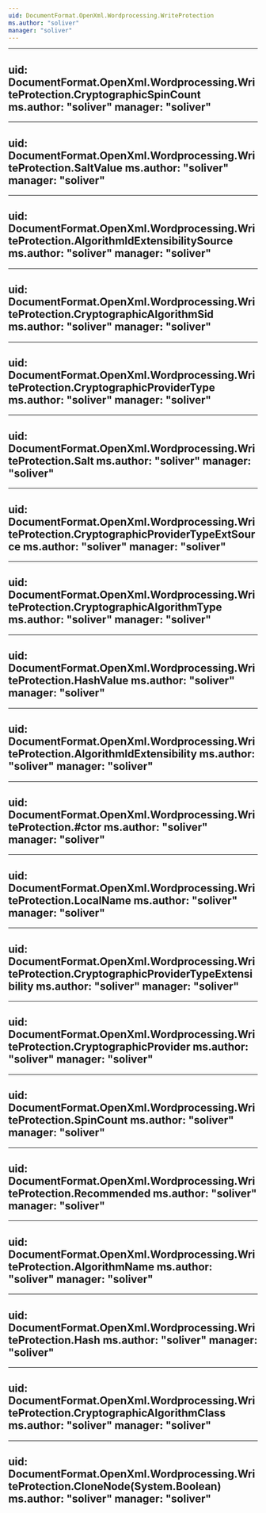 ```yaml
---
uid: DocumentFormat.OpenXml.Wordprocessing.WriteProtection
ms.author: "soliver"
manager: "soliver"
---
```


---
uid: DocumentFormat.OpenXml.Wordprocessing.WriteProtection.CryptographicSpinCount
ms.author: "soliver"
manager: "soliver"
---

---
uid: DocumentFormat.OpenXml.Wordprocessing.WriteProtection.SaltValue
ms.author: "soliver"
manager: "soliver"
---

---
uid: DocumentFormat.OpenXml.Wordprocessing.WriteProtection.AlgorithmIdExtensibilitySource
ms.author: "soliver"
manager: "soliver"
---

---
uid: DocumentFormat.OpenXml.Wordprocessing.WriteProtection.CryptographicAlgorithmSid
ms.author: "soliver"
manager: "soliver"
---

---
uid: DocumentFormat.OpenXml.Wordprocessing.WriteProtection.CryptographicProviderType
ms.author: "soliver"
manager: "soliver"
---

---
uid: DocumentFormat.OpenXml.Wordprocessing.WriteProtection.Salt
ms.author: "soliver"
manager: "soliver"
---

---
uid: DocumentFormat.OpenXml.Wordprocessing.WriteProtection.CryptographicProviderTypeExtSource
ms.author: "soliver"
manager: "soliver"
---

---
uid: DocumentFormat.OpenXml.Wordprocessing.WriteProtection.CryptographicAlgorithmType
ms.author: "soliver"
manager: "soliver"
---

---
uid: DocumentFormat.OpenXml.Wordprocessing.WriteProtection.HashValue
ms.author: "soliver"
manager: "soliver"
---

---
uid: DocumentFormat.OpenXml.Wordprocessing.WriteProtection.AlgorithmIdExtensibility
ms.author: "soliver"
manager: "soliver"
---

---
uid: DocumentFormat.OpenXml.Wordprocessing.WriteProtection.#ctor
ms.author: "soliver"
manager: "soliver"
---

---
uid: DocumentFormat.OpenXml.Wordprocessing.WriteProtection.LocalName
ms.author: "soliver"
manager: "soliver"
---

---
uid: DocumentFormat.OpenXml.Wordprocessing.WriteProtection.CryptographicProviderTypeExtensibility
ms.author: "soliver"
manager: "soliver"
---

---
uid: DocumentFormat.OpenXml.Wordprocessing.WriteProtection.CryptographicProvider
ms.author: "soliver"
manager: "soliver"
---

---
uid: DocumentFormat.OpenXml.Wordprocessing.WriteProtection.SpinCount
ms.author: "soliver"
manager: "soliver"
---

---
uid: DocumentFormat.OpenXml.Wordprocessing.WriteProtection.Recommended
ms.author: "soliver"
manager: "soliver"
---

---
uid: DocumentFormat.OpenXml.Wordprocessing.WriteProtection.AlgorithmName
ms.author: "soliver"
manager: "soliver"
---

---
uid: DocumentFormat.OpenXml.Wordprocessing.WriteProtection.Hash
ms.author: "soliver"
manager: "soliver"
---

---
uid: DocumentFormat.OpenXml.Wordprocessing.WriteProtection.CryptographicAlgorithmClass
ms.author: "soliver"
manager: "soliver"
---

---
uid: DocumentFormat.OpenXml.Wordprocessing.WriteProtection.CloneNode(System.Boolean)
ms.author: "soliver"
manager: "soliver"
---
